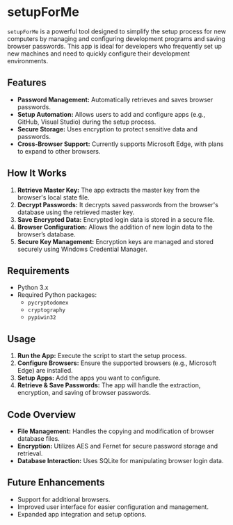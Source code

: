 # setupForMe

`setupForMe` is a powerful tool designed to simplify the setup process for new computers by managing and configuring development programs and saving browser passwords. This app is ideal for developers who frequently set up new machines and need to quickly configure their development environments.

## Features

- **Password Management:** Automatically retrieves and saves browser passwords.
- **Setup Automation:** Allows users to add and configure apps (e.g., GitHub, Visual Studio) during the setup process.
- **Secure Storage:** Uses encryption to protect sensitive data and passwords.
- **Cross-Browser Support:** Currently supports Microsoft Edge, with plans to expand to other browsers.

## How It Works

1. **Retrieve Master Key:** The app extracts the master key from the browser's local state file.
2. **Decrypt Passwords:** It decrypts saved passwords from the browser's database using the retrieved master key.
3. **Save Encrypted Data:** Encrypted login data is stored in a secure file.
4. **Browser Configuration:** Allows the addition of new login data to the browser’s database.
5. **Secure Key Management:** Encryption keys are managed and stored securely using Windows Credential Manager.

## Requirements

- Python 3.x
- Required Python packages:
  - `pycryptodomex`
  - `cryptography`
  - `pypiwin32`

## Usage

1. **Run the App:** Execute the script to start the setup process.
2. **Configure Browsers:** Ensure the supported browsers (e.g., Microsoft Edge) are installed.
3. **Setup Apps:** Add the apps you want to configure.
4. **Retrieve & Save Passwords:** The app will handle the extraction, encryption, and saving of browser passwords.

## Code Overview

- **File Management:** Handles the copying and modification of browser database files.
- **Encryption:** Utilizes AES and Fernet for secure password storage and retrieval.
- **Database Interaction:** Uses SQLite for manipulating browser login data.

## Future Enhancements

- Support for additional browsers.
- Improved user interface for easier configuration and management.
- Expanded app integration and setup options.